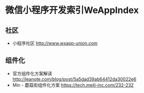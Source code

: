 # 微信小程序开发索引WeAppIndex

## 社区
- 小程序社区 http://www.wxapp-union.com

## 组件化
- 官方组件化方案解读 http://leanote.com/blog/post/5a5dad39ab64412da30022e6
- Min - 蘑菇街组件化方案 https://tech.meili-inc.com/232-232
